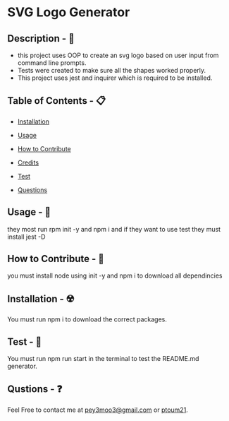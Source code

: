# SVG Logo Generator



## Description - 💠
* this project uses OOP to create an svg logo based on user input from command line prompts.  
* Tests were created to make sure all the shapes worked properly. 
* This project uses jest and inquirer which is required to be installed.

## Table of Contents - 📋
* [Installation](#installation---☢️)
* [Usage](#usage---💎)

* [How to Contribute](#how-to-contribute---🍴)
* [Credits](#credits---📃)
* [Test](#test---🧪)
* [Questions](#qustions---❓)

## Usage - 💎
they most run rpm init -y and npm i and if they want to use test they must install jest -D

## How to Contribute - 🍴
you must install node using init -y and npm i to download all dependincies

## Installation - ☢️
 You must run npm i to download the correct packages.

## Test - 🧪
You must run npm run start in the terminal to test the README.md generator.

## Qustions - ❓
Feel Free to contact me at pey3moo3@gmail.com or [ptoum21](https://github.com/ptoum21).